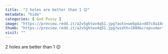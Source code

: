 ```yaml
---
title:  "2 holes are better than 1 😉"
metadate: "hide"
categories: [ God Pussy ]
image: "https://preview.redd.it/a2v5gktwv4q51.jpg?auto=webp&s=d87c8a18c82dba653ffd74d26267625a8e6b2621"
thumb: "https://preview.redd.it/a2v5gktwv4q51.jpg?width=1080&crop=smart&auto=webp&s=14381fc3a4bf018e9e8f8943807ba119671ca54f"
visit: ""
---
```

2 holes are better than 1 😉

